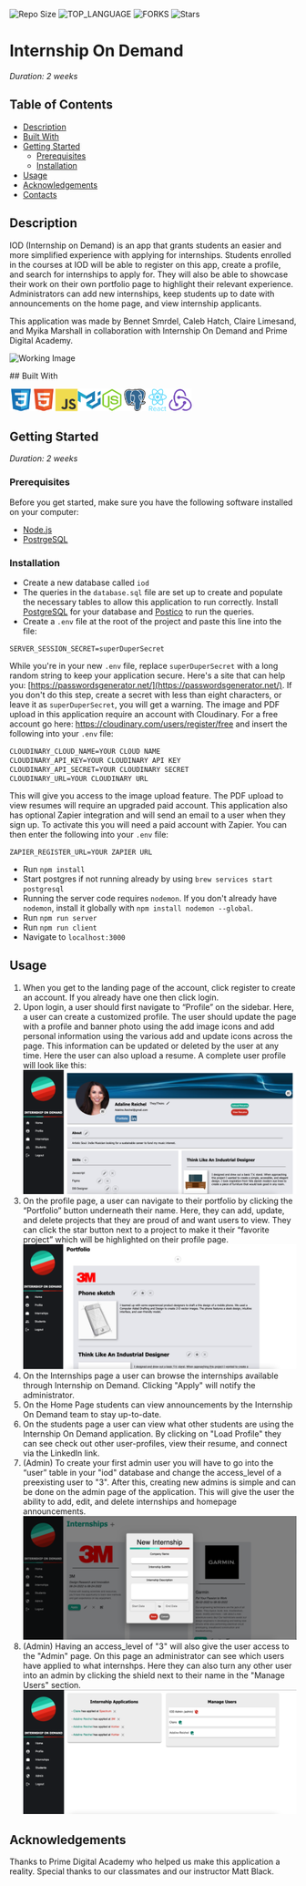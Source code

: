 ![Repo Size](https://img.shields.io/github/languages/code-size/Internship-on-Demand/IOD.svg?style=for-the-badge) ![TOP_LANGUAGE](https://img.shields.io/github/languages/top/Internship-on-Demand/IOD.svg?style=for-the-badge) ![FORKS](https://img.shields.io/github/forks/Internship-on-Demand/IOD.svg?style=for-the-badge&social) ![Stars](https://img.shields.io/github/stars/Internship-on-Demand/IOD.svg?style=for-the-badge)
    
# Internship On Demand
*Duration: 2 weeks*

## Table of Contents

- [Description](#description)
- [Built With](#built-with)
- [Getting Started](#getting-started)
  - [Prerequisites](#prerequisites)
  - [Installation](#installation)
- [Usage](#usage)
- [Acknowledgements](#acknowledgements)
- [Contacts](#contacts)

## Description

IOD (Internship on Demand) is an app that grants students an easier and more simplified experience with applying for internships. Students enrolled in the courses at IOD will be able to register on this app, create a profile, and search for internships to apply for. They will also be able to showcase their work on their own portfolio page to highlight their relevant experience. Administrators can add new internships, keep students up to date with announcements on the home page, and view internship applicants. 

This application was made by Bennet Smrdel, Caleb Hatch, Claire Limesand, and Myika Marshall in collaboration with Internship On Demand and Prime Digital Academy. 

![Working Image](/public/iodGif.gif)

<img src="" />## Built With

<a href="https://developer.mozilla.org/en-US/docs/Web/CSS"><img src="https://raw.githubusercontent.com/devicons/devicon/master/icons/css3/css3-original.svg" height="40px" width="40px" /></a><a href="https://developer.mozilla.org/en-US/docs/Web/HTML"><img src="https://raw.githubusercontent.com/devicons/devicon/master/icons/html5/html5-original.svg" height="40px" width="40px" /></a><a href="https://developer.mozilla.org/en-US/docs/Web/JavaScript"><img src="https://raw.githubusercontent.com/devicons/devicon/master/icons/javascript/javascript-original.svg" height="40px" width="40px" /></a><a href="https://material-ui.com/"><img src="https://raw.githubusercontent.com/devicons/devicon/master/icons/materialui/materialui-original.svg" height="40px" width="40px" /></a><a href="https://nodejs.org/en/"><img src="https://raw.githubusercontent.com/devicons/devicon/master/icons/nodejs/nodejs-original.svg" height="40px" width="40px" /></a><a href="https://www.postgresql.org/"><img src="https://raw.githubusercontent.com/devicons/devicon/master/icons/postgresql/postgresql-original.svg" height="40px" width="40px" /></a><a href="https://reactjs.org/"><img src="https://raw.githubusercontent.com/devicons/devicon/master/icons/react/react-original-wordmark.svg" height="40px" width="40px" /></a><a href="https://redux.js.org/"><img src="https://raw.githubusercontent.com/devicons/devicon/master/icons/redux/redux-original.svg" height="40px" width="40px" /></a>

## Getting Started

*Duration: 2 weeks*

### Prerequisites

Before you get started, make sure you have the following software installed on your computer:

- [Node.js](https://nodejs.org/en/)
- [PostrgeSQL](https://www.postgresql.org/)

### Installation

- Create a new database called `iod` 
- The queries in the `database.sql` file are set up to create and populate the necessary tables to allow this application to run correctly. Install [PostgreSQL](https://www.postgresql.org/download/) for your database and [Postico](https://eggerapps.at/postico/) to run the queries.
- Create a `.env` file at the root of the project and paste this line into the file:
 ```
SERVER_SESSION_SECRET=superDuperSecret
  ```
  While you're in your new `.env` file, replace `superDuperSecret` with a long random string to keep your application secure. Here's a site that can help you: [https://passwordsgenerator.net/](https://passwordsgenerator.net/). If you don't do this step, create a secret with less than eight characters, or leave it as `superDuperSecret`, you will get a warning.
The image and PDF upload in this application require an account with Cloudinary. For a free account go here: 
https://cloudinary.com/users/register/free
and insert the following into your `.env` file:
 ```
CLOUDINARY_CLOUD_NAME=YOUR CLOUD NAME
CLOUDINARY_API_KEY=YOUR CLOUDINARY API KEY
CLOUDINARY_API_SECRET=YOUR CLOUDINARY SECRET
CLOUDINARY_URL=YOUR CLOUDINARY URL
 ```
This will give you access to the image upload feature. The PDF upload to view resumes will require an upgraded paid account. 
This application also has optional Zapier integration and will send an email to a user when they sign up. To activate this you will need a paid account with Zapier. You can then enter the following into your `.env` file: 
 ```
ZAPIER_REGISTER_URL=YOUR ZAPIER URL 
 ```
- Run `npm install`
- Start postgres if not running already by using `brew services start postgresql`
- Running the server code requires `nodemon`. If you don't already have `nodemon`, install it globally with `npm install nodemon --global`. 
- Run `npm run server`
- Run `npm run client`
- Navigate to `localhost:3000`

## Usage

1. When you get to the landing page of the account, click register to create an account. If you already have one then click login.
2. Upon login, a user should first navigate to “Profile” on the sidebar. Here, a user can create a customized profile. The user should update the page with a profile and banner photo using the add image icons and add personal information using the various add and update icons across the page. This information can be updated or deleted by the user at any time. Here the user can also upload a resume. A complete user profile will look like this: 
![Working Image](/public/IOD-profile-view.png)
3. On the profile page, a user can navigate to their portfolio by clicking the “Portfolio” button underneath their name. Here, they can add, update, and delete projects that they are proud of and want users to view. They can click the star button next to a project to make it their “favorite project” which will be highlighted on their profile page.
![Working Image](/public/IOD-portfolio-view.png)
4. On the Internships page a user can browse the internships available through Internship on Demand. Clicking "Apply" will notify the administrator. 
5. On the Home Page students can view announcements by the Internship On Demand team to stay up-to-date. 
6. On the students page a user can view what other students are using the Internship On Demand application. By clicking on "Load Profile" they can see check out other user-profiles, view their resume, and connect via the LinkedIn link.  
7. (Admin) To create your first admin user you will have to go into the “user” table in your "iod" database and change the access_level of a preexisting user to "3". After this, creating new admins is simple and can be done on the admin page of the application. This will give the user the ability to add, edit, and delete internships and homepage announcements. 
![Working Image](/public/IOD-internship-view.png)
8. (Admin) Having an access_level of "3" will also give the user access to the "Admin" page. On this page an administrator can see which users have applied to what internshps. Here they can also turn any other user into an admin by clicking the shield next to their name in the "Manage Users" section. 
![Working Image](/public/IOD-admin-view.png)


## Acknowledgements

Thanks to Prime Digital Academy who helped us make this application a reality. Special thanks to our classmates and our instructor Matt Black.

